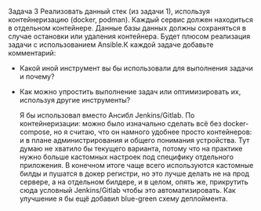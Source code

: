 Задача 3
Реализовать данный стек (из задачи 1), используя контейнеризацию (docker, podman). Каждый сервис должен находиться в отдельном контейнере. Данные базы данных должны сохраняться в случае остановки или удаления контейнера.
Будет плюсом реализация задачи с использованием Ansible.К каждой задаче добавьте комментарий:
- Какой иной инструмент вы бы использовали для выполнения задачи и почему?
- Как можно упростить выполнение задач или оптимизировать их, используя другие инструменты?

	Я бы использовал вместо Ансибл Jenkins/Gitlab. По контейнеризации: можно было изначально сделать всё без docker-compose, но я считаю, что он намного удобнее просто контейнеров: и в плане администрирования и общего понимания устройства. Тут думаю не хватило бы текущего варианта, потому что на практике нужно больше кастомных настроек под специфику отдельного приложения. В конечном итоге чаще всего используются кастомные билды и пушатся в докер регистри, но это лучше делать не на прод сервере, а на отдельном билдере, и в целом, опять же, прикрутить сюда условный Jenkins/Gitlab чтобы это автоматизировать. Как улучшение я бы ещё добавил blue-green схему деплоймента.
